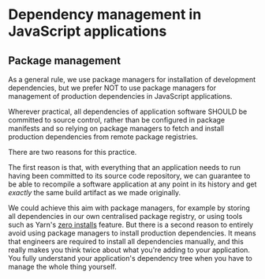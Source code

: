 # Dependency management in JavaScript applications

## Package management

As a general rule, we use package managers for installation of development dependencies, but we prefer NOT to use package managers for management of production dependencies in JavaScript applications.

Wherever practical, all dependencies of application software SHOULD be committed to source control, rather than be configured in package manifests and so relying on package managers to fetch and install production dependencies from remote package registries.

There are two reasons for this practice.

The first reason is that, with everything that an application needs to run having been committed to its source code repository, we can guarantee to be able to recompile a software application at any point in its history and get _exactly_ the same build artifact as we made originally.

We could achieve this aim with package managers, for example by storing all dependencies in our own centralised package registry, or using tools such as Yarn's [zero installs](//yarnpkg.com/features/zero-installs) feature. But there is a second reason to entirely avoid using package managers to install production dependencies. It means that engineers are required to install all dependencies manually, and this really makes you think twice about what you're adding to your application. You fully understand your application's dependency tree when you have to manage the whole thing yourself.
